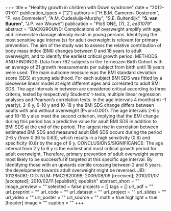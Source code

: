 +++
title = "Healthy growth in children with Down syndrome"
date = "2012-01-01"
publication_types = ["2"]
authors = ["H.B.M. Gameren-Oosterom", "P. van Dommelen", "A.M. Oudesluijs-Murphy", "S.E. Buitendijk", "**S. van Buuren**", "J.P. van Wouwe"]
publication = "PloS ONE, (7), 2, _ee31079_"
abstract = "BACKGROUND: Complications of overweight amplify with age, and irreversible damage already exists in young persons. Identifying the most sensitive age interval(s) for adult overweight is relevant for primary prevention. The aim of the study was to assess the relative contribution of body mass index (BMI) changes between 0 and 18 years to adult overweight, and to identify the earliest critical growth period. METHODS AND FINDINGS: Data from 762 subjects in the Terneuzen Birth Cohort with an average of 21 growth measurements per subject from birth until 18 years were used. The main outcome measure was the BMI standard deviation score (SDS) at young adulthood. For each subject BMI SDS was fitted by a piecewise linear model at eight different ages and correlated to adult BMI SDS. The age intervals in between are considered critical according to three criteria, tested by respectively Students’ t-tests, multiple linear regression analyses and Pearson’s correlation tests. In the age intervals 4 months(m) -1 year(y), 2-6 y, 6-10 y and 10-18 y the BMI SDS change differs between adults with and without overweight (P<or=0.001). The age intervals 2-6 y and 10-18 y also meet the second criterion, implying that the BMI change during this period has a predictive value for adult BMI SDS in addition to BMI SDS at the end of the period. The largest rise in correlation between estimated BMI SDS and measured adult BMI SDS occurs during the period 2-6 y (from 0.36 to 0.63), which results in a high sensitivity (0.6) and specificity (0.8) by the age of 6 y. CONCLUSIONS/SIGNIFICANCE: The age interval from 2 y to 6 y is the earliest and most critical growth period for adult overweight. Therefore, primary prevention of adult overweight seems most likely to be successful if targeted at this specific age interval. By identifying those with an upwards centile crossing between 2 and 6 years, the development towards adult overweight might be reversed. JID: 101285081; OID: NLM: PMC2820098; 2009/08/09 [received]; 2010/01/07 [accepted]; 2010/02/11 [epublish]; epublish"
abstract_short = ""
image_preview = ""
selected = false
projects = []
tags = []
url_pdf = ""
url_preprint = ""
url_code = ""
url_dataset = ""
url_project = ""
url_slides = ""
url_video = ""
url_poster = ""
url_source = ""
math = true
highlight = true
[header]
image = ""
caption = ""
+++
